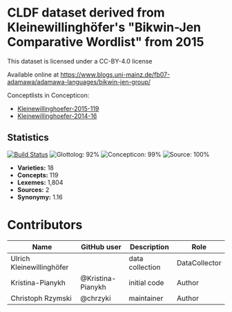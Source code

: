 # CLDF dataset derived from Kleinewillinghöfer's "Bikwin-Jen Comparative Wordlist" from 2015

This dataset is licensed under a CC-BY-4.0 license

Available online at https://www.blogs.uni-mainz.de/fb07-adamawa/adamawa-languages/bikwin-jen-group/


Conceptlists in Concepticon:
- [Kleinewillinghoefer-2015-119](https://concepticon.clld.org/contributions/Kleinewillinghoefer-2015-119)
- [Kleinewillinghoefer-2014-16](https://concepticon.clld.org/contributions/Kleinewillinghoefer-2014-16)
## Statistics


[![Build Status](https://travis-ci.org/lexibank/kleinewillinghoeferbikwinjen.svg?branch=master)](https://travis-ci.org/lexibank/kleinewillinghoeferbikwinjen)
![Glottolog: 92%](https://img.shields.io/badge/Glottolog-92%25-green.svg "Glottolog: 92%")
![Concepticon: 99%](https://img.shields.io/badge/Concepticon-99%25-brightgreen.svg "Concepticon: 99%")
![Source: 100%](https://img.shields.io/badge/Source-100%25-brightgreen.svg "Source: 100%")

- **Varieties:** 18
- **Concepts:** 119
- **Lexemes:** 1,804
- **Sources:** 2
- **Synonymy:** 1.16

# Contributors

Name | GitHub user | Description | Role
--- | --- | --- | ---
Ulrich Kleinewillinghöfer | | data collection | DataCollector
Kristina-Pianykh | @Kristina-Pianykh  | initial code | Author
Christoph Rzymski | @chrzyki  | maintainer | Author


